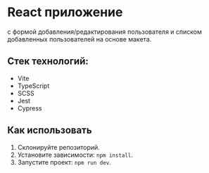 # React приложение

с формой добавления/редактирования пользователя и списком добавленных пользователей на основе макета.

## Стек технологий:

- Vite
- TypeScript
- SCSS
- Jest
- Cypress

## Как использовать

1. Склонируйте репозиторий.
2. Установите зависимости: `npm install`.
3. Запустите проект: `npm run dev`.
